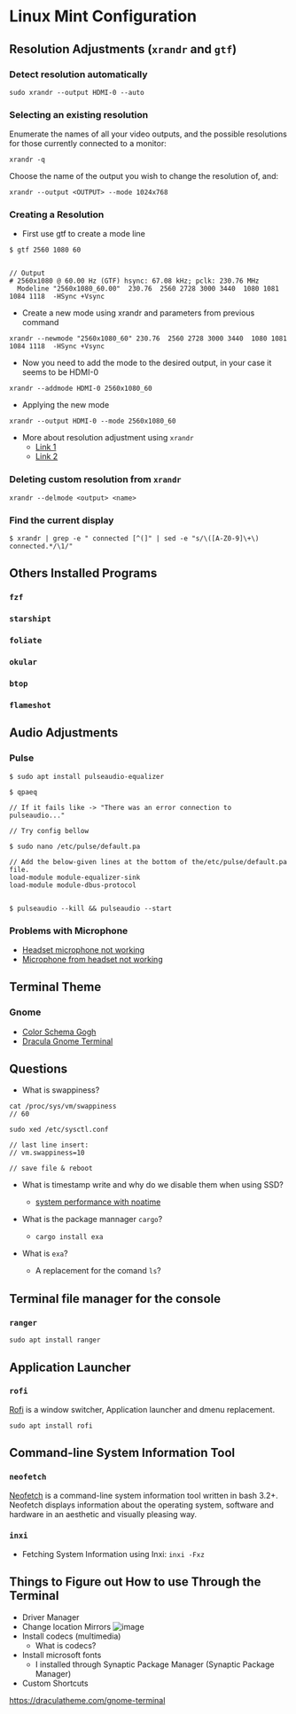 # Linux Mint Configuration

## Resolution Adjustments (`xrandr` and `gtf`)
### Detect resolution automatically
```
sudo xrandr --output HDMI-0 --auto
```

### Selecting an existing resolution
Enumerate the names of all your video outputs, and the possible resolutions for those currently connected to a monitor:

```
xrandr -q
```

Choose the name of the output you wish to change the resolution of, and:

```
xrandr --output <OUTPUT> --mode 1024x768
```

### Creating a Resolution
- First use gtf to create a mode line

```
$ gtf 2560 1080 60


// Output
# 2560x1080 @ 60.00 Hz (GTF) hsync: 67.08 kHz; pclk: 230.76 MHz
  Modeline "2560x1080_60.00"  230.76  2560 2728 3000 3440  1080 1081 1084 1118  -HSync +Vsync

```
- Create a new mode using xrandr and parameters from previous command

```
xrandr --newmode "2560x1080_60" 230.76  2560 2728 3000 3440  1080 1081 1084 1118  -HSync +Vsync
```

- Now you need to add the mode to the desired output, in your case it seems to be HDMI-0

```
xrandr --addmode HDMI-0 2560x1080_60
```

- Applying the new mode

```
xrandr --output HDMI-0 --mode 2560x1080_60
```

- More about resolution adjustment using `xrandr`
    - [Link 1](https://askubuntu.com/questions/1075157/unable-to-set-my-screen-resolution-higher)
    - [Link 2](https://askubuntu.com/questions/281509/how-do-i-change-the-screen-resolution-using-ubuntu-command-line)

### Deleting custom resolution from `xrandr`
```
xrandr --delmode <output> <name>
```

### Find the current display
```
$ xrandr | grep -e " connected [^(]" | sed -e "s/\([A-Z0-9]\+\) connected.*/\1/"
```

## Others Installed Programs

### `fzf`

### `starshipt`

### `foliate`

### `okular`

### `btop`

### `flameshot`

## Audio Adjustments
### Pulse
```
$ sudo apt install pulseaudio-equalizer

$ qpaeq

// If it fails like -> "There was an error connection to pulseaudio..."

// Try config bellow

$ sudo nano /etc/pulse/default.pa

// Add the below-given lines at the bottom of the/etc/pulse/default.pa file.
load-module module-equalizer-sink
load-module module-dbus-protocol


$ pulseaudio --kill && pulseaudio --start

```

### Problems with Microphone
- [Headset microphone not working](https://askubuntu.com/questions/1230016/headset-microphone-not-working-on-ubuntu-20-04)
- [Microphone from headset not working](https://forums.linuxmint.com/viewtopic.php?t=299427)


## Terminal Theme
### Gnome
- [Color Schema Gogh](https://mayccoll.github.io/Gogh/)
- [Dracula Gnome Terminal](https://github.com/dracula/gnome-terminal)

## Questions 
- What is swappiness?

```
cat /proc/sys/vm/swappiness
// 60

sudo xed /etc/sysctl.conf

// last line insert: 
// vm.swappiness=10 

// save file & reboot
```

- What is timestamp write and why do we disable them when using SSD?
    - [system performance with noatime](https://opensource.com/article/20/6/linux-noatime)

- What is the package mannager `cargo`?
    - `cargo install exa`

- What is `exa`?
    - A replacement for the comand `ls`? 


## Terminal file manager for the console
### `ranger`
```
sudo apt install ranger

``` 

## Application Launcher
### `rofi`
[Rofi](https://github.com/davatorium/rofi) is a window switcher, Application launcher and dmenu replacement.
```
sudo apt install rofi
```

## Command-line System Information Tool
### `neofetch`
[Neofetch](https://github.com/dylanaraps/neofetch) is a command-line system information tool written in bash 3.2+. Neofetch displays information about the operating system, software and hardware in an aesthetic and visually pleasing way.

### `inxi`
- Fetching System Information using Inxi: `inxi -Fxz`


## Things to Figure out How to use Through the Terminal
- Driver Manager
- Change location Mirrors
  ![image](https://user-images.githubusercontent.com/17462762/154803226-8b99716c-1cc9-4d1e-933f-9b00fb45a83c.png)
- Install codecs (multimedia)
    - What is codecs?
- Install microsoft fonts
    - I installed through Synaptic Package Manager (Synaptic Package Manager)
- Custom Shortcuts

https://draculatheme.com/gnome-terminal
